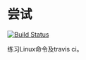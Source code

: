 # 尝试
[![Build Status](https://travis-ci.org/aclk/test.svg?branch=travis_ci)](https://travis-ci.org/aclk/test)

练习Linux命令及travis ci。
